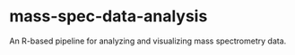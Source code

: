 # mass-spec-data-analysis
An R-based pipeline for analyzing and visualizing mass spectrometry data.
